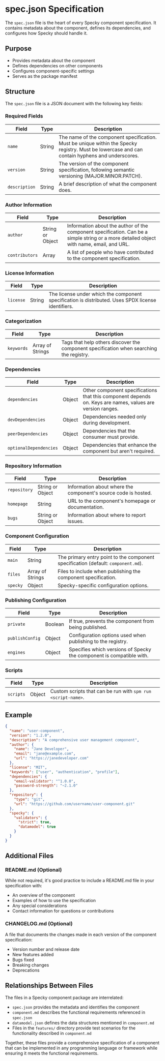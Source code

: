 # spec.json Specification

The `spec.json` file is the heart of every Specky component specification. It contains metadata about the component, defines its dependencies, and configures how Specky should handle it.

## Purpose

- Provides metadata about the component
- Defines dependencies on other components
- Configures component-specific settings
- Serves as the package manifest

## Structure

The `spec.json` file is a JSON document with the following key fields:

### Required Fields

| Field | Type | Description |
|-------|------|-------------|
| `name` | String | The name of the component specification. Must be unique within the Specky registry. Must be lowercase and can contain hyphens and underscores. |
| `version` | String | The version of the component specification, following semantic versioning (MAJOR.MINOR.PATCH). |
| `description` | String | A brief description of what the component does. |

### Author Information

| Field | Type | Description |
|-------|------|-------------|
| `author` | String or Object | Information about the author of the component specification. Can be a simple string or a more detailed object with name, email, and URL. |
| `contributors` | Array | A list of people who have contributed to the component specification. |

### License Information

| Field | Type | Description |
|-------|------|-------------|
| `license` | String | The license under which the component specification is distributed. Uses SPDX license identifiers. |

### Categorization

| Field | Type | Description |
|-------|------|-------------|
| `keywords` | Array of Strings | Tags that help others discover the component specification when searching the registry. |

### Dependencies

| Field | Type | Description |
|-------|------|-------------|
| `dependencies` | Object | Other component specifications that this component depends on. Keys are names, values are version ranges. |
| `devDependencies` | Object | Dependencies needed only during development. |
| `peerDependencies` | Object | Dependencies that the consumer must provide. |
| `optionalDependencies` | Object | Dependencies that enhance the component but aren't required. |

### Repository Information

| Field | Type | Description |
|-------|------|-------------|
| `repository` | String or Object | Information about where the component's source code is hosted. |
| `homepage` | String | URL to the component's homepage or documentation. |
| `bugs` | String or Object | Information about where to report issues. |

### Component Configuration

| Field | Type | Description |
|-------|------|-------------|
| `main` | String | The primary entry point to the component specification (default: `component.md`). |
| `files` | Array of Strings | Files to include when publishing the component specification. |
| `specky` | Object | Specky-specific configuration options. |

### Publishing Configuration

| Field | Type | Description |
|-------|------|-------------|
| `private` | Boolean | If true, prevents the component from being published. |
| `publishConfig` | Object | Configuration options used when publishing to the registry. |
| `engines` | Object | Specifies which versions of Specky the component is compatible with. |

### Scripts

| Field | Type | Description |
|-------|------|-------------|
| `scripts` | Object | Custom scripts that can be run with `spm run <script-name>`. |

## Example

```json
{
  "name": "user-component",
  "version": "1.2.0",
  "description": "A comprehensive user management component",
  "author": {
    "name": "Jane Developer",
    "email": "jane@example.com",
    "url": "https://janedeveloper.com"
  },
  "license": "MIT",
  "keywords": ["user", "authentication", "profile"],
  "dependencies": {
    "email-validator": "^1.0.0",
    "password-strength": "~2.1.0"
  },
  "repository": {
    "type": "git",
    "url": "https://github.com/username/user-component.git"
  },
  "specky": {
    "validators": {
      "strict": true,
      "datamodel": true
    }
  }
}
```

## Additional Files

### README.md (Optional)

While not required, it's good practice to include a README.md file in your specification with:

- An overview of the component
- Examples of how to use the specification
- Any special considerations
- Contact information for questions or contributions

### CHANGELOG.md (Optional)

A file that documents the changes made in each version of the component specification:

- Version number and release date
- New features added
- Bugs fixed
- Breaking changes
- Deprecations

## Relationships Between Files

The files in a Specky component package are interrelated:

- `spec.json` provides the metadata and identifies the component
- `component.md` describes the functional requirements referenced in `spec.json`
- `datamodel.json` defines the data structures mentioned in `component.md`
- Files in the `features/` directory provide test scenarios for the functionality described in `component.md`

Together, these files provide a comprehensive specification of a component that can be implemented in any programming language or framework while ensuring it meets the functional requirements.